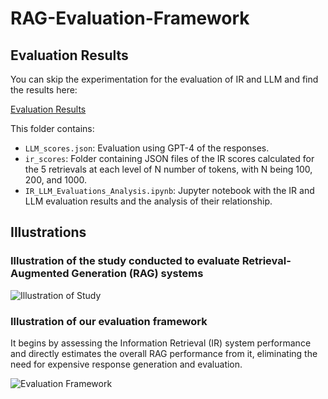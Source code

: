 # RAG-Evaluation-Framework

## Evaluation Results

You can skip the experimentation for the evaluation of IR and LLM and find the results here:

[Evaluation Results](https://drive.google.com/drive/folders/1pgUPmpIdepVifLUubNuT5mInsj2hkX3v)

This folder contains:

- `LLM_scores.json`: Evaluation using GPT-4 of the responses.
- `ir_scores`: Folder containing JSON files of the IR scores calculated for the 5 retrievals at each level of N number of tokens, with N being 100, 200, and 1000.
- `IR_LLM_Evaluations_Analysis.ipynb`: Jupyter notebook with the IR and LLM evaluation results and the analysis of their relationship.




## Illustrations

### Illustration of the study conducted to evaluate Retrieval-Augmented Generation (RAG) systems

![Illustration of Study](https://github.com/user-attachments/assets/eeb31faf-cf0d-440d-b486-5d3955399632)

### Illustration of our evaluation framework

It begins by assessing the Information Retrieval (IR) system performance and directly estimates the overall RAG performance from it, eliminating the need for expensive response generation and evaluation.

![Evaluation Framework](https://github.com/user-attachments/assets/5e99bdcc-5e0b-4186-9078-bea1c1e3f2bb)

